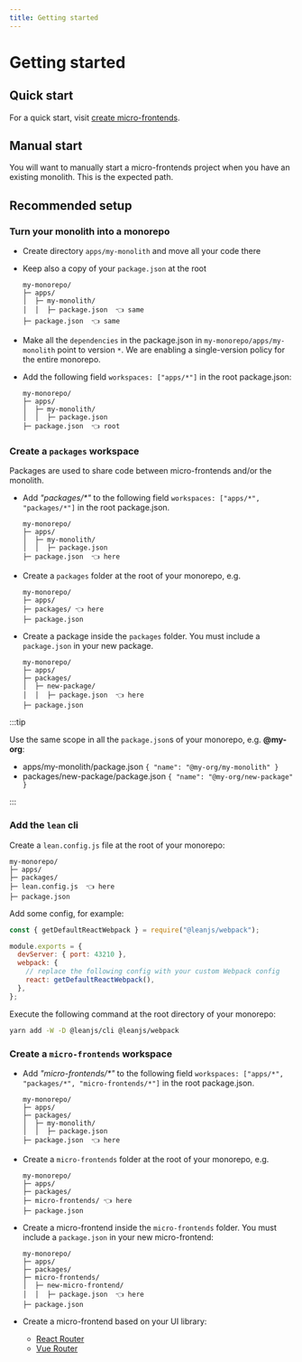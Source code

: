 ```yaml
---
title: Getting started
---
```


# Getting started

## Quick start

For a quick start, visit [create micro-frontends](../packages/create-micro-frontends).

## Manual start

You will want to manually start a micro-frontends project when you have an existing monolith. This is the expected path.

## Recommended setup

### Turn your monolith into a monorepo

- Create directory `apps/my-monolith` and move all your code there
- Keep also a copy of your `package.json` at the root

  ```
  my-monorepo/
  ├─ apps/
  │  ├─ my-monolith/
  │  │  ├─ package.json  👈 same
  ├─ package.json  👈 same
  ```

- Make all the `dependencies` in the package.json in `my-monorepo/apps/my-monolith` point to version `*`. We are enabling a single-version policy for the entire monorepo.
- Add the following field `workspaces: ["apps/*"]` in the root package.json:

  ```
  my-monorepo/
  ├─ apps/
  │  ├─ my-monolith/
  │  │  ├─ package.json
  ├─ package.json  👈 root
  ```

### Create a `packages` workspace

Packages are used to share code between micro-frontends and/or the monolith.

- Add _"packages/\*"_ to the following field `workspaces: ["apps/*", "packages/*"]` in the root package.json.

  ```
  my-monorepo/
  ├─ apps/
  │  ├─ my-monolith/
  │  │  ├─ package.json
  ├─ package.json  👈 here
  ```

- Create a `packages` folder at the root of your monorepo, e.g.

  ```
  my-monorepo/
  ├─ apps/
  ├─ packages/ 👈 here
  ├─ package.json
  ```

- Create a package inside the `packages` folder. You must include a `package.json` in your new package.

  ```
  my-monorepo/
  ├─ apps/
  ├─ packages/
  │  ├─ new-package/
  │  │  ├─ package.json  👈 here
  ├─ package.json
  ```

:::tip

Use the same scope in all the `package.json`s of your monorepo, e.g. **@my-org**:

- apps/my-monolith/package.json `{ "name": "@my-org/my-monolith" }`
- packages/new-package/package.json `{ "name": "@my-org/new-package" }`

:::

### Add the `lean` cli

Create a `lean.config.js` file at the root of your monorepo:

```
my-monorepo/
├─ apps/
├─ packages/
├─ lean.config.js  👈 here
├─ package.json
```

Add some config, for example:

```js
const { getDefaultReactWebpack } = require("@leanjs/webpack");

module.exports = {
  devServer: { port: 43210 },
  webpack: {
    // replace the following config with your custom Webpack config
    react: getDefaultReactWebpack(),
  },
};
```

Execute the following command at the root directory of your monorepo:

```sh
yarn add -W -D @leanjs/cli @leanjs/webpack
```

### Create a `micro-frontends` workspace

- Add _"micro-frontends/\*"_ to the following field `workspaces: ["apps/*", "packages/*", "micro-frontends/*"]` in the root package.json.

  ```
  my-monorepo/
  ├─ apps/
  ├─ packages/
  │  ├─ my-monolith/
  │  │  ├─ package.json
  ├─ package.json  👈 here
  ```

- Create a `micro-frontends` folder at the root of your monorepo, e.g.

  ```
  my-monorepo/
  ├─ apps/
  ├─ packages/
  ├─ micro-frontends/ 👈 here
  ├─ package.json
  ```

- Create a micro-frontend inside the `micro-frontends` folder. You must include a `package.json` in your new micro-frontend:

  ```
  my-monorepo/
  ├─ apps/
  ├─ packages/
  ├─ micro-frontends/
  │  ├─ new-micro-frontend/
  │  │  ├─ package.json  👈 here
  ├─ package.json
  ```

- Create a micro-frontend based on your UI library:
  - [React Router](../packages/react-router/)
  - [Vue Router](../packages/vue-router/)
